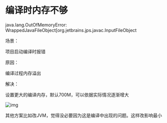 

# 编译时内存不够

java.lang.OutOfMemoryError: WrappedJavaFileObject[org.jetbrains.jps.javac.InputFileObject

场景：

项目启动编译时报错

原因：

编译过程内存溢出

解决：

设置更大的编译内存，默认700M，可以依据实际情况逐渐增大

![img](https://gitee.com/jstone001/booknote/raw/master/jpgBed/watermark,type_ZmFuZ3poZW5naGVpdGk,shadow_10,text_aHR0cHM6Ly9ibG9nLmNzZG4ubmV0L3FxXzQxMzU4MTUx,size_16,color_FFFFFF,t_70.png)

 其他方案比如改JVM，觉得没必要因为这是编译中出现的问题。这样改影响最小